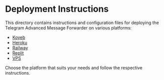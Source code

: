 # Deployment Instructions

This directory contains instructions and configuration files for deploying the Telegram Advanced Message Forwarder on various platforms:

- [Koyeb](koyeb.md)
- [Heroku](heroku.md)
- [Railway](railway.md)
- [Replit](replit.md)
- [VPS](vps.md)

Choose the platform that suits your needs and follow the respective instructions.